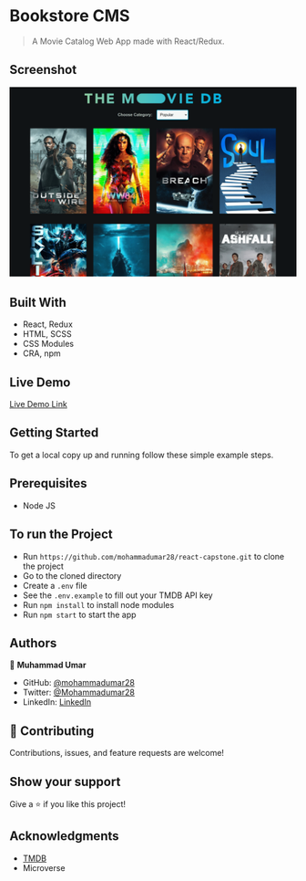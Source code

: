 # Bookstore CMS

> A Movie Catalog Web App made with React/Redux.

## Screenshot

![Screenshot](/public/screenshot.png)

## Built With

- React, Redux
- HTML, SCSS
- CSS Modules
- CRA, npm

## Live Demo

[Live Demo Link](https://react-capstone-movie.netlify.app/)

## Getting Started

To get a local copy up and running follow these simple example steps.

## Prerequisites

* Node JS

## To run the Project

* Run `https://github.com/mohammadumar28/react-capstone.git` to clone the project
* Go to the cloned directory
* Create a `.env` file
* See the `.env.example` to fill out your TMDB API key
* Run `npm install` to install node modules
* Run `npm start` to start the app

## Authors

👤 **Muhammad Umar**

- GitHub: [@mohammadumar28](https://github.com/mohammadumar28)
- Twitter: [@Mohammadumar28](https://twitter.com/Mohammadumar28)
- LinkedIn: [LinkedIn](https://www.linkedin.com/in/mdumar28/)

## 🤝 Contributing

Contributions, issues, and feature requests are welcome!

## Show your support

Give a ⭐️ if you like this project!

## Acknowledgments

- [TMDB](https://www.themoviedb.org/)
- Microverse
